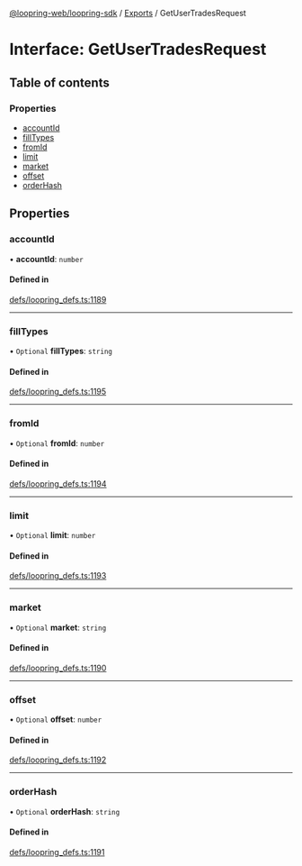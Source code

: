 [@loopring-web/loopring-sdk](../README.md) / [Exports](../modules.md) / GetUserTradesRequest

# Interface: GetUserTradesRequest

## Table of contents

### Properties

- [accountId](GetUserTradesRequest.md#accountid)
- [fillTypes](GetUserTradesRequest.md#filltypes)
- [fromId](GetUserTradesRequest.md#fromid)
- [limit](GetUserTradesRequest.md#limit)
- [market](GetUserTradesRequest.md#market)
- [offset](GetUserTradesRequest.md#offset)
- [orderHash](GetUserTradesRequest.md#orderhash)

## Properties

### accountId

• **accountId**: `number`

#### Defined in

[defs/loopring_defs.ts:1189](https://github.com/Loopring/loopring_sdk/blob/532648f/src/defs/loopring_defs.ts#L1189)

___

### fillTypes

• `Optional` **fillTypes**: `string`

#### Defined in

[defs/loopring_defs.ts:1195](https://github.com/Loopring/loopring_sdk/blob/532648f/src/defs/loopring_defs.ts#L1195)

___

### fromId

• `Optional` **fromId**: `number`

#### Defined in

[defs/loopring_defs.ts:1194](https://github.com/Loopring/loopring_sdk/blob/532648f/src/defs/loopring_defs.ts#L1194)

___

### limit

• `Optional` **limit**: `number`

#### Defined in

[defs/loopring_defs.ts:1193](https://github.com/Loopring/loopring_sdk/blob/532648f/src/defs/loopring_defs.ts#L1193)

___

### market

• `Optional` **market**: `string`

#### Defined in

[defs/loopring_defs.ts:1190](https://github.com/Loopring/loopring_sdk/blob/532648f/src/defs/loopring_defs.ts#L1190)

___

### offset

• `Optional` **offset**: `number`

#### Defined in

[defs/loopring_defs.ts:1192](https://github.com/Loopring/loopring_sdk/blob/532648f/src/defs/loopring_defs.ts#L1192)

___

### orderHash

• `Optional` **orderHash**: `string`

#### Defined in

[defs/loopring_defs.ts:1191](https://github.com/Loopring/loopring_sdk/blob/532648f/src/defs/loopring_defs.ts#L1191)
